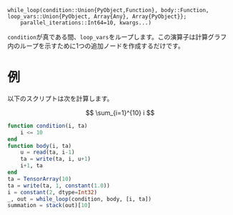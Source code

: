 ```
while_loop(condition::Union{PyObject,Function}, body::Function, loop_vars::Union{PyObject, Array{Any}, Array{PyObject}};
    parallel_iterations::Int64=10, kwargs...)
```

`condition`が真である間、`loop_vars`をループします。この演算子は計算グラフ内のループを示すために1つの追加ノードを作成するだけです。

# 例

以下のスクリプトは次を計算します。

$$
\sum_{i=1}^{10} i
$$

```julia
function condition(i, ta)
    i <= 10
end
function body(i, ta)
    u = read(ta, i-1)
    ta = write(ta, i, u+1)
    i+1, ta
end
ta = TensorArray(10)
ta = write(ta, 1, constant(1.0))
i = constant(2, dtype=Int32)
_, out = while_loop(condition, body, [i, ta])
summation = stack(out)[10]
```
